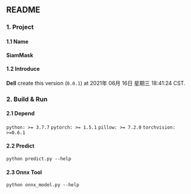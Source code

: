 ## README
### 1. Project
#### 1.1 Name
**SiamMask**
#### 1.2 Introduce

**Dell** create this version (`0.0.1`) at 2021年 06月 16日 星期三 18:41:24 CST.

### 2. Build & Run 

#### 2.1 Depend
`python: >= 3.7.7`
`pytorch: >= 1.5.1`
`pillow: >= 7.2.0` 
`torchvision: >=0.6.1`

#### 2.2 Predict
`python predict.py --help`

#### 2.3 Onnx Tool
`python onnx_model.py --help`

